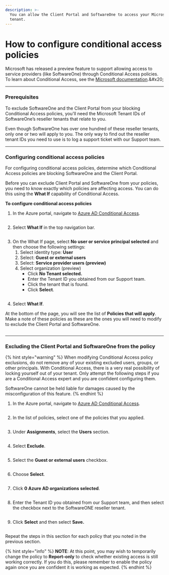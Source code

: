 ```yaml
---
description: >-
  You can allow the Client Portal and SoftwareOne to access your Microsoft
  tenant.
---
```


# How to configure conditional access policies

Microsoft has released a preview feature to support allowing access to service providers (like SoftwareOne) through Conditional Access policies. To learn about Conditional Access, see the [Microsoft documentation](https://learn.microsoft.com/en-us/azure/active-directory/external-identities/authentication-conditional-access#conditional-access-for-external-users.).&#x20;

***

### Prerequisites <a href="#prerequisites" id="prerequisites"></a>

To exclude SoftwareOne and the Client Portal from your blocking Conditional Access policies, you'll need the Microsoft Tenant IDs of SoftwareOne’s reseller tenants that relate to you.&#x20;

Even though SoftwareOne has over one hundred of these reseller tenants, only one or two will apply to you. The only way to find out the reseller tenant IDs you need to use is to log a support ticket with our Support team.

***

### Configuring conditional access policies <a href="#configure-conditional-access" id="configure-conditional-access"></a>

For configuring conditional access policies, determine which Conditional Access policies are blocking SoftwareOne and the Client Portal.&#x20;

Before you can exclude Client Portal and SoftwareOne from your policies, you need to know exactly which policies are affecting access. You can do this using the **What If** capability of Conditional Access.

**To configure conditional access policies**

1. In the Azure portal, navigate to [Azure AD Conditional Access](https://portal.azure.com/#view/Microsoft\_AAD\_ConditionalAccess/ConditionalAccessBlade/\~/Policies).&#x20;

<figure><img src="../../.gitbook/assets/Azure AD Conditional Access.png" alt=""><figcaption></figcaption></figure>

2. Select **What If** in the top navigation bar.&#x20;

<figure><img src="../../.gitbook/assets/what-if.png" alt=""><figcaption></figcaption></figure>

3. On the What If page, select **No user or service principal selected** and then choose the following settings:
   1. Select identity type: **User**
   2. Select: **Guest or external users**
   3. Select: **Service provider users (preview)**
   4. Select organization (preview)
      * Click **No Tenant selected.**
      * Enter the Tenant ID you obtained from our Support team.
      * Click the tenant that is found.
      * Click **Select**.

<figure><img src="../../.gitbook/assets/what-if-1.png" alt=""><figcaption></figcaption></figure>

4. Select **What If**.

At the bottom of the page, you will see the list of **Policies that will apply**. Make a note of these policies as these are the ones you will need to modify to exclude the Client Portal and SoftwareOne.

<figure><img src="../../.gitbook/assets/Policies that will apply.png" alt=""><figcaption></figcaption></figure>

***

### Excluding the Client Portal and SoftwareOne from the policy <a href="#exclude-pyracloud-and-softwareone-from-a-policy" id="exclude-pyracloud-and-softwareone-from-a-policy"></a>

{% hint style="warning" %}
When modifying Conditional Access policy exclusions, do not remove any of your existing excluded users, groups, or other principals. With Conditional Access, there is a very real possibility of locking yourself out of your tenant. Only attempt the following steps if you are a Conditional Access expert and you are confident configuring them.

SoftwareOne cannot be held liable for damages caused by the misconfiguration of this feature.
{% endhint %}

1. In the Azure portal, navigate to [Azure AD Conditional Access](https://portal.azure.com/#view/Microsoft\_AAD\_ConditionalAccess/ConditionalAccessBlade/\~/Policies).

<figure><img src="../../.gitbook/assets/image (91) (1).png" alt=""><figcaption></figcaption></figure>

2. In the list of policies, select one of the policies that you applied.

<figure><img src="../../.gitbook/assets/image (1) (1) (1) (1) (1) (1).png" alt=""><figcaption></figcaption></figure>

3. Under **Assignments**, select the **Users** section.&#x20;

<figure><img src="../../.gitbook/assets/image (2) (1) (1) (1) (1) (1).png" alt=""><figcaption></figcaption></figure>

4. Select **Exclude**.

<figure><img src="../../.gitbook/assets/image (3) (1) (1) (1) (1) (1).png" alt=""><figcaption></figcaption></figure>

5. Select the **Guest or external users** checkbox.&#x20;

<figure><img src="../../.gitbook/assets/image (4) (1) (1) (1) (1).png" alt=""><figcaption></figcaption></figure>

6. Choose **Select**.&#x20;

<figure><img src="../../.gitbook/assets/image (5) (1) (1) (1).png" alt=""><figcaption></figcaption></figure>

7. Click **0 Azure AD organizations selected**.&#x20;

<figure><img src="../../.gitbook/assets/image (6) (1) (1) (1).png" alt=""><figcaption></figcaption></figure>

8. Enter the Tenant ID you obtained from our Support team, and then select the checkbox next to the SoftwareONE reseller tenant.&#x20;

<figure><img src="../../.gitbook/assets/image (7) (1) (1) (1).png" alt=""><figcaption></figcaption></figure>

9. Click **Select** and then select **Save.**&#x20;

<figure><img src="../../.gitbook/assets/image (85) (1) (1).png" alt=""><figcaption></figcaption></figure>

Repeat the steps in this section for each policy that you noted in the previous section.

{% hint style="info" %}
**NOTE**: At this point, you may wish to temporarily change the policy to **Report-only** to check whether existing access is still working correctly. If you do this, please remember to enable the policy again once you are confident it is working as expected.
{% endhint %}
